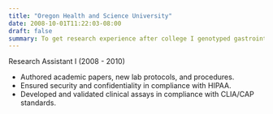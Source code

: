 ```yaml
---
title: "Oregon Health and Science University"
date: 2008-10-01T11:22:03-08:00
draft: false
summary: To get research experience after college I genotyped gastrointestinal stromal tumors and papillomas in a cancer-research lab at OHSU. 
---
```

Research Assistant I (2008 - 2010)

- Authored academic papers, new lab protocols, and procedures.
- Ensured security and confidentiality in compliance with HIPAA.
- Developed and validated clinical assays in compliance with CLIA/CAP standards.
